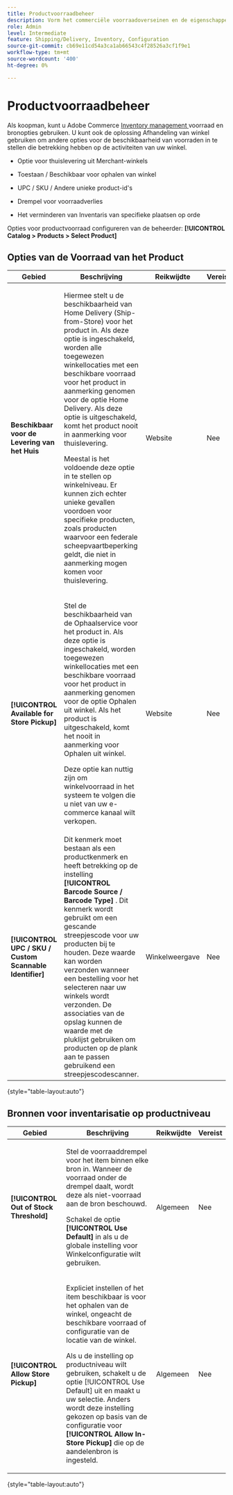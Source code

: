 ```yaml
---
title: Productvoorraadbeheer
description: Vorm het commerciële voorraadoverseinen en de eigenschappen beschikbaar aan klanten.
role: Admin
level: Intermediate
feature: Shipping/Delivery, Inventory, Configuration
source-git-commit: cb69e11cd54a3ca1ab66543c4f28526a3cf1f9e1
workflow-type: tm+mt
source-wordcount: '400'
ht-degree: 0%

---
```


# Productvoorraadbeheer

Als koopman, kunt u Adobe Commerce [ Inventory management ](https://experienceleague.adobe.com/nl/docs/commerce-admin/inventory/introduction) voorraad en bronopties gebruiken. U kunt ook de oplossing Afhandeling van winkel gebruiken om andere opties voor de beschikbaarheid van voorraden in te stellen die betrekking hebben op de activiteiten van uw winkel.

- Optie voor thuislevering uit Merchant-winkels

- Toestaan / Beschikbaar voor ophalen van winkel

- UPC / SKU / Andere unieke product-id&#39;s

- Drempel voor voorraadverlies

- Het verminderen van Inventaris van specifieke plaatsen op orde

Opties voor productvoorraad configureren van de beheerder: **[!UICONTROL Catalog > Products > Select Product]**

## **Opties van de Voorraad van het Product**

| **Gebied** | **Beschrijving** | **Reikwijdte** | **Vereist** |
|----------------------------------------------------------|-----------------------------------------------------------------------------------------------------------------------------------------------------------------------------------------------------------------------------------------------------------------------------------------------------------------------------------------------------------------------------------------------------------------------------------------------------------------------------------------------------------------------------------------------------------|------------|--------------|
| **Beschikbaar voor de Levering van het Huis** | <p>Hiermee stelt u de beschikbaarheid van Home Delivery (Ship-from-Store) voor het product in. Als deze optie is ingeschakeld, worden alle toegewezen winkellocaties met een beschikbare voorraad voor het product in aanmerking genomen voor de optie Home Delivery. Als deze optie is uitgeschakeld, komt het product nooit in aanmerking voor thuislevering.</p>Meestal is het voldoende deze optie in te stellen op winkelniveau. Er kunnen zich echter unieke gevallen voordoen voor specifieke producten, zoals producten waarvoor een federale scheepvaartbeperking geldt, die niet in aanmerking mogen komen voor thuislevering.</p> | Website | Nee |
| **[!UICONTROL Available for Store Pickup]** | <p>Stel de beschikbaarheid van de Ophaalservice voor het product in. Als deze optie is ingeschakeld, worden toegewezen winkellocaties met een beschikbare voorraad voor het product in aanmerking genomen voor de optie Ophalen uit winkel. Als het product is uitgeschakeld, komt het nooit in aanmerking voor Ophalen uit winkel.</p><p>Deze optie kan nuttig zijn om winkelvoorraad in het systeem te volgen die u niet van uw e-commerce kanaal wilt verkopen.</p> | Website | Nee |
| **[!UICONTROL UPC / SKU / Custom Scannable Identifier]** | Dit kenmerk moet bestaan als een productkenmerk en heeft betrekking op de instelling **[!UICONTROL Barcode Source / Barcode Type]** . Dit kenmerk wordt gebruikt om een gescande streepjescode voor uw producten bij te houden. Deze waarde kan worden verzonden wanneer een bestelling voor het selecteren naar uw winkels wordt verzonden. De associaties van de opslag kunnen de waarde met de pluklijst gebruiken om producten op de plank aan te passen gebruikend een streepjescodescanner. | Winkelweergave | Nee |

{style="table-layout:auto"}

## Bronnen voor inventarisatie op productniveau

| **Gebied** | **Beschrijving** | **Reikwijdte** | **Vereist** |
|-----------------------------------------|---------------------------------------------------------------------------------------------------------------------------------------------------------------------------------------------------------------------------------------------------------------------------------------------------------------------------------------------------------------------------------------------------------|-----------|--------------|
| **[!UICONTROL Out of Stock Threshold]** | <p>Stel de voorraaddrempel voor het item binnen elke bron in. Wanneer de voorraad onder de drempel daalt, wordt deze als niet-voorraad aan de bron beschouwd.</p><p>Schakel de optie **[!UICONTROL Use Default]** in als u de globale instelling voor Winkelconfiguratie wilt gebruiken.</p> | Algemeen | Nee |
| **[!UICONTROL Allow Store Pickup]** | <p>Expliciet instellen of het item beschikbaar is voor het ophalen van de winkel, ongeacht de beschikbare voorraad of configuratie van de locatie van de winkel.</p><p>Als u de instelling op productniveau wilt gebruiken, schakelt u de optie [!UICONTROL Use Default] uit en maakt u uw selectie. Anders wordt deze instelling gekozen op basis van de configuratie voor **[!UICONTROL Allow In-Store Pickup]** die op de aandelenbron is ingesteld.</p> | Algemeen | Nee |

{style="table-layout:auto"}

